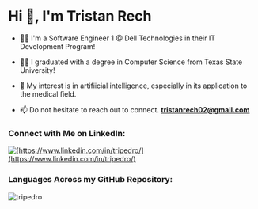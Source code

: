 <h1>Hi 👋, I'm Tristan Rech</h1>

- 🧑‍💻 I'm a Software Engineer 1 @ Dell Technologies in their IT Development Program!

- 🧑‍🎓 I graduated with a degree in Computer Science from Texas State University!

- 👀 My interest is in artifiicial intelligence, especially in its application to the medical field.

- 📫 Do not hesitate to reach out to connect. **tristanrech02@gmail.com**

<h3 align="left">Connect with Me on LinkedIn:</h3>
<p align="left">
<a href="https://www.linkedin.com/in/tripedro/" target="blank"><img align="center" src="https://raw.githubusercontent.com/rahuldkjain/github-profile-readme-generator/master/src/images/icons/Social/linked-in-alt.svg" alt="[https://www.linkedin.com/in/tripedro/](https://www.linkedin.com/in/tripedro/)" height="30" width="40" /></a>
</p>

<h3 align="left">Languages Across my GitHub Repository:</h3>


<p><img align="left" src="https://github-readme-stats.vercel.app/api/top-langs?username=tristan-rech&show_icons=true&locale=en&layout=compact&theme=transparent&hide_progress=true" alt="tripedro" /></p>

<!--- 📄 Know about my experiences [Resume](LINK)>

<!---<p align="left"> <a href="https://www.w3schools.com/cpp/" target="_blank" rel="noreferrer"> 
<img src="https://raw.githubusercontent.com/devicons/devicon/master/icons/python/python-original.svg" alt="python" width="40" height="40"/> </a>
<img src="https://raw.githubusercontent.com/devicons/devicon/2ae2a900d2f041da66e950e4d48052658d850630/icons/pandas/pandas-original.svg" alt="pandas" width="40" height="40"/> </a> <a href="https://www.python.org" target="_blank" rel="noreferrer"> <a href="https://www.tensorflow.org" target="_blank" rel="noreferrer"> 
<img src="https://www.vectorlogo.zone/logos/tensorflow/tensorflow-icon.svg" alt="tensorflow" width="40" height="40"/> </a> </p>>
